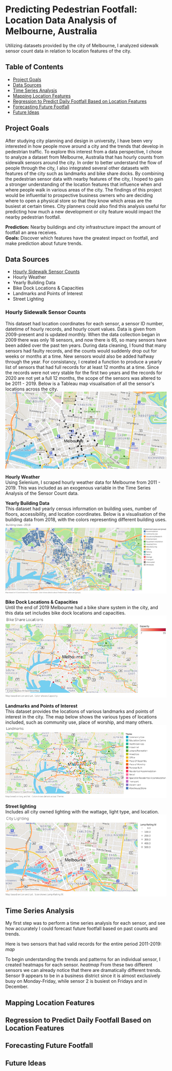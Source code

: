 # Predicting Pedestrian Footfall: <br /> Location Data Analysis of Melbourne, Australia

Utilizing datasets provided by the city of Melbourne, I analyzed sidewalk sensor count data in relation to location features of the city. 

## Table of Contents
* [Project Goals](#project-goals)
* [Data Sources](#data-sources)
* [Time Series Analysis](#time-series-analysis)
* [Mapping Location Features](#mapping-location-features)
* [Regression to Predict Daily Footfall Based on Location Features](#regression-to-predict-daily-footfall-based-on-location-features)
* [Forecasting Future Footfall](#forecasting-future-footfall)
* [Future Ideas](#future-ideas)


## Project Goals
After studying city planning and design in university, I have been very interested in how people move around a city and the trends that develop in pedestrian traffic. To explore this interest from a data perspective, I chose to analyze a dataset from Melbourne, Australia that has hourly counts from sidewalk sensors around the city. In order to better understand the flow of people through the city, I also integrated several other datasets with features of the city such as landmarks and bike share docks. By combining the pedestrian sensor data with nearby features of the city, I hoped to gain a stronger understanding of the location features that influence when and where people walk in various areas of the city. The findings of this project would be influential to prospective business owners who are deciding where to open a physical store so that they know which areas are the busiest at certain times. City planners could also find this analysis useful for predicting how much a new development or city feature would impact the nearby pedestrian footfall.

**Prediction:** Nearby buildings and city infrastructure impact the amount of footfall an area receives. <br />
**Goals:** Discover which features have the greatest impact on footfall, and make prediction about future trends. <br />

## Data Sources
* [Hourly Sidewalk Sensor Counts](https://github.com/jewelbritton/Capstone/blob/master/README.md#hourly-sidewalk-sensor-counts-) 
* Hourly Weather 
* Yearly Building Data 
* Bike Dock Locations & Capacities
* Landmarks and Points of Interest
* Street Lighting 

### Hourly Sidewalk Sensor Counts <br />
This dataset had location coordinates for each sensor, a sensor ID number, datetime of hourly records, and hourly count values. Data is given from 2009-present and is updated monthly. When the data collection began in 2009 there was only 18 sensors, and now there is 65, so many sensors have been added over the past ten years. During data cleaning, I found that many sensors had faulty records, and the counts would suddenly drop out for weeks or months at a time. New sensors would also be added halfway through the year. For consistancy, I created a function to produce a yearly list of sensors that had full records for at least 12 months at a time. Since the records were not very stable for the first two years and the records for 2020 are not yet a full 12 months, the scope of the sensors was altered to be 2011 - 2019. Below is a Tableau map visualisation of all the sensor's locations across the city.<br />
<img src = "visuals/maps/sensor map.png">

**Hourly Weather** <br />
Using Selenium, I scraped hourly weather data for Melbourne from 2011 - 2019. This was included as an exogenous variable in the Time Series Analysis of the Sensor Count data. <br />

**Yearly Building Data** <br />
This dataset had yearly census information on building uses, number of floors, accessibility, and location coordinates. Below is a visualisation of the building data from 2018, with the colors representing different building uses. 
<img src = "visuals/maps/2018 building use.png">

**Bike Dock Locations & Capacities** <br />
Until the end of 2019 Melbourne had a bike share system in the city, and this data set includes bike dock locations and capacities. 
<img src = "visuals/maps/bike map.png">

**Landmarks and Points of Interest** <br />
This dataset provides the locations of various landmarks and points of interest in the city. The map below shows the various types of locations included, such as community use, place of worship, and many others.
<img src = "visuals/maps/landmarks.png">

**Street lighting** <br />
Includes all city owned lighting with the wattage, light type, and location. 
<img src = "visuals/maps/lighting map.png">

## Time Series Analysis

My first step was to perform a time series analysis for each sensor, and see how accurately I could forecast future footfall based on past counts and trends. 

Here is two sensors that had valid records for the entire period 2011-2019:
*map*

To begin understanding the trends and patterns for an individual sensor, I created heatmaps for each sensor. 
*heatmap*
From these two different sensors we can already notice that there are dramatically different trends. Sensor 9 appears to be in a business district since it is almost exclusively busy on Monday-Friday, while sensor 2 is busiest on Fridays and in December. 

## Mapping Location Features

## Regression to Predict Daily Footfall Based on Location Features

## Forecasting Future Footfall

## Future Ideas
